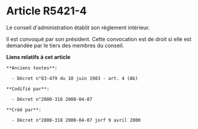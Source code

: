 # Article R5421-4

Le conseil d'administration établit son règlement intérieur.

Il est convoqué par son président. Cette convocation est de droit si elle est demandée par le tiers des membres du conseil.

**Liens relatifs à cet article**

	**Anciens textes**:

	  - Décret n°83-479 du 10 juin 1983 - art. 4 (Ab)

	**Codifié par**:

	  - Décret n°2000-318 2000-04-07

	**Créé par**:

	  - Décret n°2000-318 2000-04-07 jorf 9 avril 2000
